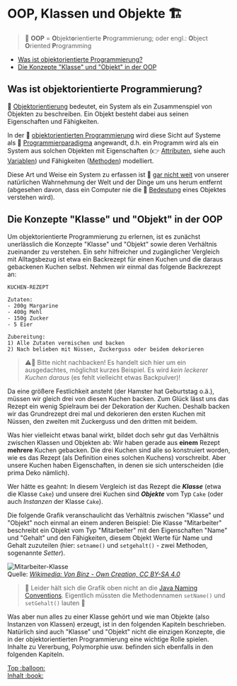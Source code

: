 # OOP, Klassen und Objekte :building_construction:<!-- omit in toc -->

> :speech_balloon: **OOP** = **O**bjekt**o**rientierte **P**rogrammierung; oder engl.: **O**bject **O**riented **P**rogramming

- [Was ist objektorientierte Programmierung?](#was-ist-objektorientierte-programmierung)
- [Die Konzepte "Klasse" und "Objekt" in der OOP](#die-konzepte-klasse-und-objekt-in-der-oop)


## Was ist objektorientierte Programmierung?

:link: [Objektorientierung](https://de.wikipedia.org/wiki/Objektorientierung) bedeutet, ein System als ein Zusammenspiel von Objekten zu beschreiben. Ein Objekt besteht dabei aus seinen Eigenschaften und Fähigkeiten.

In der :link: [objektorientierten Programmierung](https://de.wikipedia.org/wiki/Objektorientierte_Programmierung) wird diese Sicht auf Systeme als :link: [Programmierparadigma](https://de.wikipedia.org/wiki/Programmierparadigma) angewandt, d.h. ein Programm wird als ein System aus solchen Objekten mit Eigenschaften (:point_right: [Attributen](../Glossar.md#attribut), siehe auch [Variablen](Variablen.md)) und Fähigkeiten ([Methoden](Methoden.md)) modelliert.

Diese Art und Weise ein System zu erfassen ist :link: [gar nicht weit](https://de.wikibooks.org/wiki/Java_Standard:_Objektorientierung_Sinn_und_Zweck) von unserer natürlichen Wahrnehmung der Welt und der Dinge um uns herum entfernt (abgesehen davon, dass ein Computer nie die :link: [Bedeutung](https://de.wikipedia.org/wiki/Sinn_(Philosophie)) eines Objektes verstehen wird).


## Die Konzepte "Klasse" und "Objekt" in der OOP

Um objektorientierte Programmierung zu erlernen, ist es zunächst unerlässlich die Konzepte "Klasse" und "Objekt" sowie deren Verhältnis zueinander zu verstehen. Ein sehr hilfreicher und zugänglicher Vergleich mit Alltagsbezug ist etwa ein Backrezept für einen Kuchen und die daraus gebackenen Kuchen selbst. Nehmen wir einmal das folgende Backrezept an:

```
KUCHEN-REZEPT

Zutaten:
- 200g Margarine
- 400g Mehl
- 150g Zucker
- 5 Eier

Zubereitung:
1) Alle Zutaten vermischen und backen
2) Nach belieben mit Nüssen, Zuckerguss oder beidem dekorieren
```

> :warning:🎂 Bitte nicht nachbacken! Es handelt sich hier um ein ausgedachtes, möglichst kurzes Beispiel. Es wird _kein leckerer Kuchen daraus_ (es fehlt vielleicht etwas Backpulver)!

Da eine größere Festlichkeit ansteht (der Hamster hat Geburtstag o.ä.), müssen wir gleich drei von diesen Kuchen backen. Zum Glück lässt uns das Rezept ein wenig Spielraum bei der Dekoration der Kuchen. Deshalb backen wir das Grundrezept drei mal und dekorieren den ersten Kuchen mit Nüssen, den zweiten mit Zuckerguss und den dritten mit beidem.

Was hier vielleicht etwas banal wirkt, bildet doch sehr gut das Verhältnis zwischen Klassen und Objekten ab: Wir haben gerade aus **einem** Rezept **mehrere** Kuchen gebacken. Die drei Kuchen sind alle so konstruiert worden, wie es das Rezept (als Definition eines solchen Kuchens) vorschreibt. Aber unsere Kuchen haben Eigenschaften, in denen sie sich unterscheiden (die prima Deko nämlich).

Wer hätte es geahnt: In diesem Vergleich ist das Rezept die **_Klasse_** (etwa die Klasse `Cake`) und unsere drei Kuchen sind **_Objekte_** vom Typ `Cake` (oder auch _Instanzen_ der Klasse `Cake`).

Die folgende Grafik veranschaulicht das Verhältnis zwischen "Klasse" und "Objekt" noch einmal an einem anderen Beispiel: Die Klasse "Mitarbeiter" beschreibt ein Objekt vom Typ "Mitarbeiter" mit den Eigenschaften "Name" und "Gehalt" und den Fähigkeiten, diesem Objekt Werte für Name und Gehalt zuzuteilen (hier: `setname()` und `setgehalt()` - zwei Methoden, sogenannte _Setter_).

![Mitarbeiter-Klasse](../assets/images/Employee-Class.png)  
Quelle: [_Wikimedia: Von Binz - Own Creation, CC BY-SA 4.0_](https://commons.wikimedia.org/w/index.php?curid=62707688)

> :speech_balloon: Leider hält sich die Grafik oben nicht an die [Java Naming Conventions](Naming-Conventions.md). Eigentlich müssten die Methodennamen `setName()` und `setGehalt()` lauten 🤦

Was aber nun alles zu einer Klasse gehört und wie man Objekte (also Instanzen von Klassen) erzeugt, ist in den folgenden Kapiteln beschrieben. Natürlich sind auch "Klasse" und "Objekt" nicht die einzigen Konzepte, die in der objektorientierten Programmierung eine wichtige Rolle spielen. Inhalte zu Vererbung, Polymorphie usw. befinden sich ebenfalls in den folgenden Kapiteln.



<!-- Dieses HTML-Snippet sollte am Ende jeder Seite stehen! -->
<div class="top-link">
    <a href="#" title="Zum Anfang scrollen!">Top :balloon:</a>
    <br/>
    <a href="https://dh-cologne.github.io/java-wegweiser#inhalt-book" title="Zurück zur Übersicht!">Inhalt :book:</a>
</div>